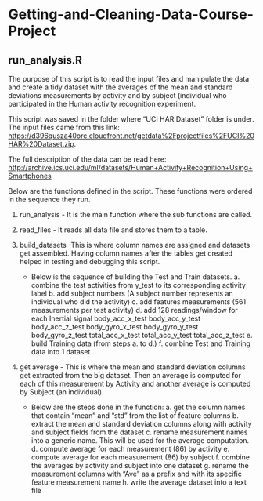 # Getting-and-Cleaning-Data-Course-Project
## run_analysis.R

The purpose of this script is to read the input files and manipulate the data and create a tidy dataset with the averages of the mean and standard deviations measurements by activity and by subject (individual who participated in the Human activity recognition experiment.

This script was saved in the folder where “UCI HAR Dataset” folder is under. 
The input files came from this link:
	https://d396qusza40orc.cloudfront.net/getdata%2Fprojectfiles%2FUCI%20HAR%20Dataset.zip.

The full description of the data can be read here:
	http://archive.ics.uci.edu/ml/datasets/Human+Activity+Recognition+Using+Smartphones 

Below are the functions defined in the script. These functions were ordered in the sequence they run.

1. run_analysis - It is the main function where the sub functions are called.
2. read_files - It reads all data file and stores them to a table.
3. build_datasets -This is where column names are assigned and datasets get assembled. Having column names after the tables get created helped in testing and debugging this script.
	- Below is the sequence of building the Test and Train datasets.
		a. combine the test activities from y_test to its corresponding activity label
		b. add subject numbers (A subject number represents an individual who did the activity)
		c. add features measurements (561 measurements per test activity)
		d. add 128 readings/window for each Inertial signal
			body_acc_x_test
			body_acc_y_test
			body_acc_z_test
			body_gyro_x_test
			body_gyro_y_test
			body_gyro_z_test
			total_acc_x_test
			total_acc_y_test
			total_acc_z_test
		e. build Training data (from steps a. to d.)
		f. combine Test and Training data into 1 dataset

4. get average - This is where the mean and standard deviation columns get extracted from the big dataset. Then an average is computed for each of this measurement by Activity and another average is computed by Subject (an individual).

	- Below are the steps done in the function:
		a. get the column names that contain “mean” and “std” from the list of feature columns
		b. extract the mean and standard deviation columns along with activity and subject fields from the dataset
		c. rename measurement names into a generic name. This will be used for the average computation.
		d. compute average for each measurement (86) by activity
		e. compute average for each measurement (86) by subject
		f. combine the averages by activity and subject into one dataset
		g. rename the measurement columns with “Ave” as a prefix and with its specific feature measurement name
		h. write the average dataset into a text file
